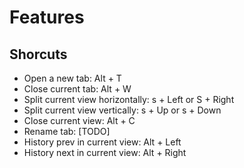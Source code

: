 # Features

## Shorcuts

- Open a new tab: Alt + T
- Close current tab: Alt + W
- Split current view horizontally: s + Left or S + Right
- Split current view vertically: s + Up or s + Down
- Close current view: Alt + C
- Rename tab: [TODO]
- History prev in current view: Alt + Left
- History next in current view: Alt + Right
